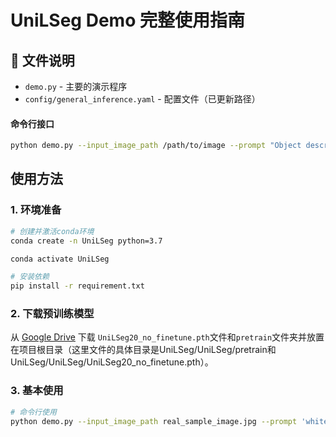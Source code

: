 # UniLSeg Demo 完整使用指南

## 📝 文件说明

- `demo.py` - 主要的演示程序
- `config/general_inference.yaml` - 配置文件（已更新路径）

#### 命令行接口
```bash
python demo.py --input_image_path /path/to/image --prompt "Object description" --output_image_path /path/to/output
```

## 使用方法

### 1. 环境准备
```bash
# 创建并激活conda环境
conda create -n UniLSeg python=3.7

conda activate UniLSeg

# 安装依赖
pip install -r requirement.txt
```

### 2. 下载预训练模型
从 [Google Drive](https://drive.google.com/drive/folders/1llKmPaOUhsAqxtopFdfnIBAlspvw_I4I?usp=drive_link) 下载 `UniLSeg20_no_finetune.pth`文件和`pretrain`文件夹并放置在项目根目录（这里文件的具体目录是UniLSeg/UniLSeg/pretrain和UniLSeg/UniLSeg/UniLSeg20_no_finetune.pth）。

### 3. 基本使用
```bash
# 命令行使用
python demo.py --input_image_path real_sample_image.jpg --prompt 'white cloud' --output_image_path result.jpg
```

